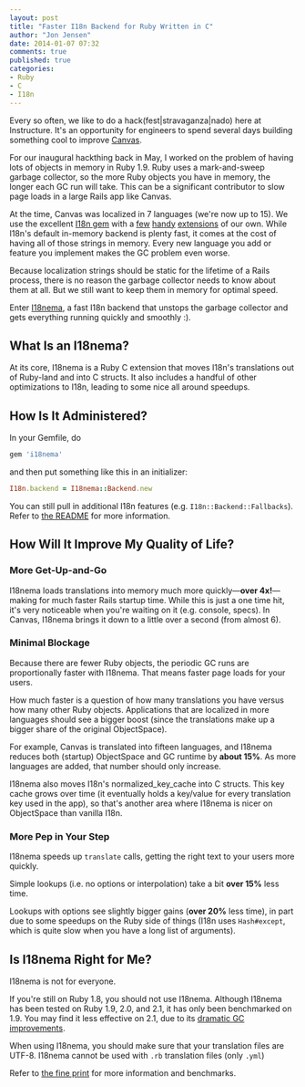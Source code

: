 ```yaml
---
layout: post
title: "Faster I18n Backend for Ruby Written in C"
author: "Jon Jensen"
date: 2014-01-07 07:32
comments: true
published: true
categories:
- Ruby
- C
- I18n
---
```


Every so often, we like to do a hack(fest|stravaganza|nado) here at
Instructure. It's an opportunity for engineers to spend several days
building something cool to improve [Canvas](https://github.com/instructure/canvas-lms).

For our inaugural hackthing back in May, I worked on the problem of having
lots of objects in memory in Ruby 1.9. Ruby uses a mark-and-sweep garbage
collector, so the more Ruby objects you have in memory, the longer each GC
run will take. This can be a significant contributor to slow page loads in
a large Rails app like Canvas.

<!--more-->

At the time, Canvas was localized in 7 languages (we're now up to 15). We
use the excellent [I18n gem](https://github.com/svenfuchs/i18n) with a
[few](https://github.com/instructure/canvas-lms/blob/stable/config/initializers/i18n.rb)
[handy](https://github.com/instructure/canvas-lms/blob/stable/lib/tasks/i18n.rake)
[extensions](https://github.com/instructure/canvas-lms/tree/stable/lib/i18n_extraction)
of our own. While I18n's default in-memory backend is plenty fast, it
comes at the cost of having all of those strings in memory. Every new
language you add or feature you implement makes the GC problem even worse.

Because localization strings should be static for the lifetime of a Rails
process, there is no reason the garbage collector needs to know about them
at all. But we still want to keep them in memory for optimal speed.

Enter [I18nema](https://github.com/instructure/i18nema), a fast I18n
backend that unstops the garbage collector and gets everything running
quickly and smoothly :).

## What Is an I18nema?

At its core, I18nema is a Ruby C extension that moves I18n's translations
out of Ruby-land and into C structs. It also includes a handful of other
optimizations to I18n, leading to some nice all around speedups.

## How Is It Administered?

In your Gemfile, do

```ruby
gem 'i18nema'
```

and then put something like this in an initializer:

```ruby
I18n.backend = I18nema::Backend.new
```

You can still pull in additional I18n features (e.g. `I18n::Backend::Fallbacks`).
Refer to [the README](https://github.com/instructure/i18nema/blob/master/README.md)
for more information.

## How Will It Improve My Quality of Life?

### More Get-Up-and-Go

I18nema loads translations into memory much more quickly—**over 4x!**—
making for much faster Rails startup time. While this is just a one time
hit, it's very noticeable when you're waiting on it (e.g. console, specs).
In Canvas, I18nema brings it down to a little over a second (from almost
6).

### Minimal Blockage

Because there are fewer Ruby objects, the periodic GC runs are
proportionally faster with I18nema. That means faster page loads for your
users.

How much faster is a question of how many translations you have versus how
many other Ruby objects. Applications that are localized in more languages
should see a bigger boost (since the translations make up a bigger share
of the original ObjectSpace).

For example, Canvas is translated into fifteen languages, and I18nema
reduces both (startup) ObjectSpace and GC runtime by **about 15%**. As more
languages are added, that number should only increase.

I18nema also moves I18n's normalized_key_cache into C structs. This key
cache grows over time (it eventually holds a key/value for every
translation key used in the app), so that's another area where I18nema is
nicer on ObjectSpace than vanilla I18n.

### More Pep in Your Step

I18nema speeds up `translate` calls, getting the right text to your users
more quickly.

Simple lookups (i.e. no options or interpolation) take a bit **over 15%** less
time.

Lookups with options see slightly bigger gains (**over 20%** less time), in
part due to some speedups on the Ruby side of things (I18n uses
`Hash#except`, which is quite slow when you have a long list of
arguments).

## Is I18nema Right for Me?

I18nema is not for everyone.

If you're still on Ruby 1.8, you should not use I18nema. Although I18nema
has been tested on Ruby 1.9, 2.0, and 2.1, it has only been benchmarked
on 1.9. You may find it less effective on 2.1, due to its [dramatic GC improvements](http://tmm1.net/ruby21-rgengc/).

When using I18nema, you should make sure that your translation files are
UTF-8. I18nema cannot be used with `.rb` translation files (only `.yml`)

Refer to [the fine print](https://github.com/instructure/i18nema/blob/master/README.md)
for more information and benchmarks.
